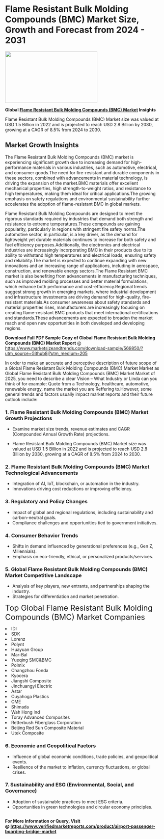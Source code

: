 <H1>Flame Resistant Bulk Molding Compounds (BMC) Market Size, Growth and Forecast from 2024 - 2031</H1><img class="aligncenter size-medium wp-image-584254" src="https://thirdeyenews.in/wp-content/uploads/2024/09/Global-Market-Research-300x168.jpeg" alt="" width="300" height="168" /><p><strong>Global&nbsp;<a href="https://www.marketsizeandtrends.com/download-sample/569850/?utm_source=Github8j?utm_medium=205">Flame Resistant Bulk Molding Compounds (BMC) Market</a> Insights</strong></p><p>Flame Resistant Bulk Molding Compounds (BMC) Market size was valued at USD 1.5 Billion in 2022 and is projected to reach USD 2.8 Billion by 2030, growing at a CAGR of 8.5% from 2024 to 2030.</p><p><h2>Market Growth Insights</h2> <p>The Flame Resistant Bulk Molding Compounds (BMC) market is experiencing significant growth due to increasing demand for high-performance materials in various industries, such as automotive, electrical, and consumer goods.The need for fire-resistant and durable components in these sectors, combined with advancements in material technology, is driving the expansion of the market.BMC materials offer excellent mechanical properties, high strength-to-weight ratios, and resistance to high temperatures, making them ideal for critical applications.The growing emphasis on safety regulations and environmental sustainability further accelerates the adoption of flame-resistant BMC in global markets.</p> <p>Flame Resistant Bulk Molding Compounds are designed to meet the rigorous standards required by industries that demand both strength and resistance to extreme temperatures.These compounds are gaining popularity, particularly in regions with stringent fire safety norms.The automotive sector, in particular, is a key driver, as the demand for lightweight yet durable materials continues to increase for both safety and fuel efficiency purposes.Additionally, the electronics and electrical industries are increasingly incorporating BMC in their products due to its ability to withstand high temperatures and electrical loads, ensuring safety and reliability.The market is expected to continue expanding with new innovations and an increasing range of applications, including in aerospace, construction, and renewable energy sectors.The Flame Resistant BMC market is also benefiting from advancements in manufacturing techniques, such as improved molding processes and better material formulations, which enhance both performance and cost-efficiency.Regional trends suggest strong growth in emerging markets, where industrial development and infrastructure investments are driving demand for high-quality, fire-resistant materials.As consumer awareness about safety standards and material properties rises, manufacturers are increasingly focusing on creating flame-resistant BMC products that meet international certifications and standards.These advancements are expected to broaden the market reach and open new opportunities in both developed and developing regions.<p><span class=""><strong>Download Full PDF Sample Copy of Global Flame Resistant Bulk Molding Compounds (BMC) Market Report</strong> @ <a href="https://www.marketsizeandtrends.com/download-sample/569850/?utm_source=Github8j?utm_medium=205" target="_blank">https://www.marketsizeandtrends.com/download-sample/569850/?utm_source=Github8j?utm_medium=205</a></span></p><p>In order to make an accurate and perceptive description of future scope of a Global&nbsp;Flame Resistant Bulk Molding Compounds (BMC) Market Market as Global&nbsp;Flame Resistant Bulk Molding Compounds (BMC) Market Market of 2025, you need to describe a clear Vision &ndash; What Industry or Linda can you think of for example: Quote from a Technology, healthcare, automotive, renewable energy, name the market you are Reffering to.However, some general trends and factors usually impact market reports and their future outlook include:</p><h3>1.&nbsp;<strong>Flame Resistant Bulk Molding Compounds (BMC) Market Growth Projections</strong></h3><ul><li>Examine market size trends, revenue estimates and CAGR (Compounded Annual Growth Rate) projections.</li><li><p>Flame Resistant Bulk Molding Compounds (BMC) Market size was valued at USD 1.5 Billion in 2022 and is projected to reach USD 2.8 Billion by 2030, growing at a CAGR of 8.5% from 2024 to 2030.</p></li></ul><h3>2.&nbsp;<strong>Flame Resistant Bulk Molding Compounds (BMC) Market Technological Advancements</strong></h3><ul><li>Integration of AI, IoT, blockchain, or automation in the industry.</li><li>Innovations driving cost reductions or improving efficiency.</li></ul><h3>3.&nbsp;<strong>Regulatory and Policy Changes</strong></h3><ul><li>Impact of global and regional regulations, including sustainability and carbon-neutral goals.</li><li>Compliance challenges and opportunities tied to government initiatives.</li></ul><h3>4.&nbsp;<strong>Consumer Behavior Trends</strong></h3><ul><li>Shifts in demand influenced by generational preferences (e.g., Gen Z, Millennials).</li><li>Emphasis on eco-friendly, ethical, or personalized products/services.</li></ul><h3>5.&nbsp;<strong>Global Flame Resistant Bulk Molding Compounds (BMC) Market Competitive Landscape</strong></h3><ul><li>Analysis of key players, new entrants, and partnerships shaping the industry.</li><li>Strategies for differentiation and market penetration.</li></ul><p data-pm-slice="1 1 []"><span style="color: inherit; font-family: inherit; font-size: 25px;">Top Global Flame Resistant Bulk Molding Compounds (BMC) Market Companies</span></p><div class="" data-test-id=""><p><li>IDI</li><li> SDK</li><li> Lorenz</li><li> Polynt</li><li> Huayuan Group</li><li> Mar-Bal</li><li> Yueqing SMC&BMC</li><li> Polmix</li><li> Changzhou Fonda</li><li> Kyocera</li><li> Jiangshi Composite</li><li> Jinchuangyi Electric</li><li> Astar</li><li> Cuyahoga Plastics</li><li> CME</li><li> Shimada</li><li> Wah Hong Ind</li><li> Toray Advanced Composites</li><li> Retterbush Fiberglass Corporation</li><li> Beijing Red Sun Composite Material</li><li> Utek Composite</li></p></div><h3>6.&nbsp;<strong>Economic and Geopolitical Factors</strong></h3><ul><li>Influence of global economic conditions, trade policies, and geopolitical events.</li><li>Resilience of the market to inflation, currency fluctuations, or global crises.</li></ul><h3>7.&nbsp;<strong>Sustainability and ESG (Environmental, Social, and Governance)</strong></h3><ul><li>Adoption of sustainable practices to meet ESG criteria.</li><li>Opportunities in green technologies and circular economy principles.</li></ul><h2><strong style="font-size: 14px;">For More Information or Query, Visit @&nbsp;</strong><a style="background-color: #ffffff; font-size: 14px;" href="https://www.marketsizeandtrends.com/report/flame-resistant-bulk-molding-compounds-bmc-market/" target="_blank">https://www.verifiedmarketreports.com/product/airport-passenger-boarding-bridge-market</a></h2>